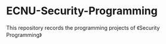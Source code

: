 # ECNU-Security-Programming
This repository records the programming projects of 《Security Programming》

